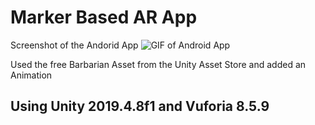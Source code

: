 # Marker Based AR App

Screenshot of the Andorid App
![GIF of Android App](https://github.com/parthit/ARApps-/blob/master/UNO_AR/App-Images/GIF-200826_101727.gif)

Used the free Barbarian Asset from the Unity Asset Store and added an Animation 

## Using Unity 2019.4.8f1 and Vuforia 8.5.9
